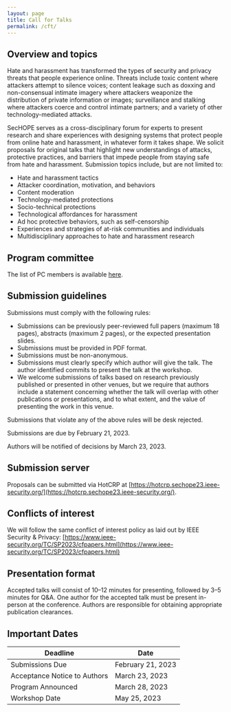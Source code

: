 ```yaml
---
layout: page
title: Call for Talks 
permalink: /cft/
---
```


## Overview and topics

Hate and harassment has transformed the types of security and privacy threats that people experience online. Threats include toxic content where attackers attempt to silence voices; content leakage such as doxxing and non-consensual intimate imagery where attackers weaponize the distribution of private information or images; surveillance and stalking where attackers coerce and control intimate partners; and a variety of other technology-mediated attacks.

SecHOPE serves as a cross-disciplinary forum for experts to present research and share experiences with designing systems that protect people from online hate and harassment, in whatever form it takes shape. We solicit proposals for original talks that highlight new understandings of attacks, protective practices, and barriers that impede people from staying safe from hate and harassment. Submission topics include, but are not limited to:

* Hate and harassment tactics
* Attacker coordination, motivation, and behaviors
* Content moderation
* Technology-mediated protections
* Socio-technical protections
* Technological affordances for harassment
* Ad hoc protective behaviors, such as self-censorship
* Experiences and strategies of at-risk communities and individuals
* Multidisciplinary approaches to hate and harassment research

## Program committee

The list of PC members is available [here](/organization).

## Submission guidelines
Submissions must comply with the following rules:
* Submissions can be previously peer-reviewed full papers (maximum 18 pages), abstracts (maximum 2 pages), or the expected presentation slides.
* Submissions must be provided in PDF format.
* Submissions must be non-anonymous.
* Submissions must clearly specify which author will give the talk. The author identified commits to present the talk at the workshop.
* We welcome submissions of talks based on research previously published or presented in other venues, but we require that authors include a statement concerning whether the talk will overlap with other publications or presentations, and to what extent, and the value of presenting the work in this venue.

Submissions that violate any of the above rules will be desk rejected.

Submissions are due by February 21, 2023.

Authors will be notified of decisions by March 23, 2023.

## Submission server
Proposals can be submitted via HotCRP at
[https://hotcrp.sechope23.ieee-security.org/](https://hotcrp.sechope23.ieee-security.org/).


## Conflicts of interest
We will follow the same conflict of interest policy as laid out by IEEE Security & Privacy: [https://www.ieee-security.org/TC/SP2023/cfpapers.html](https://www.ieee-security.org/TC/SP2023/cfpapers.html)


## Presentation format
Accepted talks will consist of 10–12 minutes for presenting, followed by 3–5 minutes for Q&A. One author for the accepted talk must be present in-person at the conference. Authors are responsible for obtaining appropriate publication clearances.

## Important Dates

| Deadline | Date |
| -------- | ---- |
| Submissions Due | February 21, 2023 |
| Acceptance Notice to Authors | March 23, 2023 |
| Program Announced | March 28, 2023 |
| Workshop Date | May 25, 2023 |
